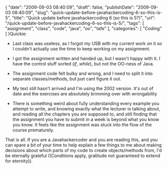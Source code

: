 {
    "date": "2009-09-03 08:40:09",
    "draft": false,
    "publishDate": "2009-09-03 08:40:09",
    "slug": "quick-update-before-javahackercoding-6-so-this-is-5",
    "title": "Quick update before javahackercoding 6 (so this is 5?)",
    "url": "\/quick-update-before-javahackercoding-6-so-this-is-5\/",
    "tags": [
        "assignment",
        "class",
        "code",
        "java",
        "oo",
        "tafe"
    ],
    "categories": [
        "Coding"
    ]
}Quickie:

-   Last class was useless, as I forgot my USB with my current work on
    it so I couldn't actually use the time to keep working on
    my assignment.

-   I got the assignment written and handed up, but I wasn't happy
    with it. I have the control stuff sorted (*if*, *while*), but not
    the OO-ness of Java.

-   The assignment code felt bulky and wrong, and I need to split it
    into separate classes/methods, but just cant figure it out.

-   My text still hasn't arrived and I'm using the 2002 version. It's
    out of date and the exercises are absolutely brimming over with
    wrongability

-   There is something weird about fully understanding every example you
    attempt to write, and knowing exactly what the lecturer is talking
    about, and reading all the chapters you are supposed to, and still
    finding that the assignment you have to submit in a week is beyond
    what you know you know. It feels like the assignment was stuck into
    the flow of the course prematurely.

That is all. If you are a Javahackercoder and you are reading this, and
you can spare a bit of your time to help explain a few things to me
about making decisions about which parts of my code to create
objects/methods from, I'd be eternally grateful ((Conditions apply,
gratitude not guaranteed to extend for eternity)).